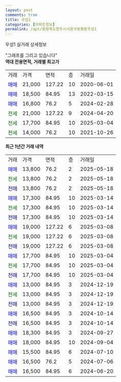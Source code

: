 ```yaml
---
layout: post
comments: true
title: 우성1
categories: [아파트정보]
permalink: /apt/충청북도청주시서원구분평동우성1
---
```


우성1 실거래 상세정보

<script type="text/javascript">
  google.charts.load('current', {'packages':['line', 'corechart']});
  google.charts.setOnLoadCallback(drawChart);

  function drawChart() {
    var data = new google.visualization.DataTable();
    data.addColumn('date', '거래일');
    data.addColumn('number', "매매");
    data.addColumn('number', "전세");
    data.addColumn('number', "전매");

    data.addRows([[new Date(Date.parse("2025-05-18")), 13800, null, null], [new Date(Date.parse("2025-05-18")), null, 13800, null], [new Date(Date.parse("2025-05-18")), null, null, 13800], [new Date(Date.parse("2025-03-14")), 17300, null, null], [new Date(Date.parse("2025-03-14")), null, 17300, null], [new Date(Date.parse("2025-03-14")), null, null, 17300], [new Date(Date.parse("2025-03-08")), 19000, null, null], [new Date(Date.parse("2025-03-08")), null, 19000, null], [new Date(Date.parse("2025-03-08")), null, null, 19000], [new Date(Date.parse("2025-03-04")), 17700, null, null], [new Date(Date.parse("2025-03-04")), null, 17700, null], [new Date(Date.parse("2025-03-04")), null, null, 17700], [new Date(Date.parse("2024-12-19")), 13000, null, null], [new Date(Date.parse("2024-12-19")), null, 13000, null], [new Date(Date.parse("2024-12-19")), null, null, 13000], [new Date(Date.parse("2024-10-14")), 16500, null, null], [new Date(Date.parse("2024-10-14")), null, null, 16500], [new Date(Date.parse("2024-09-27")), 18300, null, null], [new Date(Date.parse("2024-09-04")), 18000, null, null], [new Date(Date.parse("2024-07-10")), 15500, null, null], [new Date(Date.parse("2024-07-06")), 16500, null, null], [new Date(Date.parse("2024-06-20")), 16500, null, null]]);

    var options = {
      hAxis: {
        format: 'yyyy/MM/dd'
      },    
      lineWidth: 0,
      pointsVisible: true,    
      title: '최근 1년간 유형별 실거래가 분포',
      legend: { position: 'bottom' }
    };

    var formatter = new google.visualization.NumberFormat({pattern:'###,###'} );
    formatter.format(data, 1);
    formatter.format(data, 2);
    
    setTimeout(function() {
        var chart = new google.visualization.LineChart(document.getElementById('columnchart_material'));
        chart.draw(data, (options));
        document.getElementById('loading').style.display = 'none';
    }, 200);
  }
</script>


<div id="loading" style="z-index:20; display: block; margin-left: 0px">"그래프를 그리고 있습니다"</div>
<div id="columnchart_material" style="width: 95%; margin-left: 0px; display: block"></div>
<!-- contents start -->
<b>역대 전용면적, 거래별 최고가</b>
<table class="sortable">
    <tr>
      <td>거래</td>
      <td>가격</td>
      <td>면적</td>
      <td>층</td>
      <td>거래일</td>
    </tr>
        <tr>
          <td><a style="color: blue">매매</a></td>
          <td>21,000</td>
          <td>127.22</td>
          <td>10</td>
          <td>2020-06-01</td>
        </tr>            <tr>
          <td><a style="color: blue">매매</a></td>
          <td>18,500</td>
          <td>84.95</td>
          <td>13</td>
          <td>2022-03-15</td>
        </tr>            <tr>
          <td><a style="color: blue">매매</a></td>
          <td>16,800</td>
          <td>76.2</td>
          <td>5</td>
          <td>2024-02-28</td>
        </tr>        
        <tr>
              <td><a style="color: darkgreen">전세</a></td>
              <td>21,000</td>
              <td>127.22</td>
              <td>9</td>
              <td>2024-04-20</td>
            </tr>            <tr>
              <td><a style="color: darkgreen">전세</a></td>
              <td>17,700</td>
              <td>84.95</td>
              <td>10</td>
              <td>2025-03-04</td>
            </tr>            <tr>
              <td><a style="color: darkgreen">전세</a></td>
              <td>14,000</td>
              <td>76.2</td>
              <td>10</td>
              <td>2021-10-26</td>
            </tr>        
    
</table>

<b>최근 1년간 거래 내역</b>

<table class="sortable">
    <tr>
      <td>거래</td>
      <td>가격</td>
      <td>면적</td>
      <td>층</td>
      <td>거래일</td>
    </tr>
    <tr>
      <td><a style="color: blue">매매</a></td>
      <td>13,800</td>
      <td>76.2</td>
      <td>2</td>
      <td>2025-05-18</td>
    </tr>          <tr>
      <td><a style="color: darkgreen">전세</a></td>
      <td>13,800</td>
      <td>76.2</td>
      <td>2</td>
      <td>2025-05-18</td>
    </tr>          <tr>
      <td><a style="color: darkblue">전매</a></td>
      <td>13,800</td>
      <td>76.2</td>
      <td>2</td>
      <td>2025-05-18</td>
    </tr>          <tr>
      <td><a style="color: blue">매매</a></td>
      <td>17,300</td>
      <td>84.95</td>
      <td>10</td>
      <td>2025-03-14</td>
    </tr>          <tr>
      <td><a style="color: darkgreen">전세</a></td>
      <td>17,300</td>
      <td>84.95</td>
      <td>10</td>
      <td>2025-03-14</td>
    </tr>          <tr>
      <td><a style="color: darkblue">전매</a></td>
      <td>17,300</td>
      <td>84.95</td>
      <td>10</td>
      <td>2025-03-14</td>
    </tr>          <tr>
      <td><a style="color: blue">매매</a></td>
      <td>19,000</td>
      <td>127.22</td>
      <td>6</td>
      <td>2025-03-08</td>
    </tr>          <tr>
      <td><a style="color: darkgreen">전세</a></td>
      <td>19,000</td>
      <td>127.22</td>
      <td>6</td>
      <td>2025-03-08</td>
    </tr>          <tr>
      <td><a style="color: darkblue">전매</a></td>
      <td>19,000</td>
      <td>127.22</td>
      <td>6</td>
      <td>2025-03-08</td>
    </tr>          <tr>
      <td><a style="color: blue">매매</a></td>
      <td>17,700</td>
      <td>84.95</td>
      <td>10</td>
      <td>2025-03-04</td>
    </tr>          <tr>
      <td><a style="color: darkgreen">전세</a></td>
      <td>17,700</td>
      <td>84.95</td>
      <td>10</td>
      <td>2025-03-04</td>
    </tr>          <tr>
      <td><a style="color: darkblue">전매</a></td>
      <td>17,700</td>
      <td>84.95</td>
      <td>10</td>
      <td>2025-03-04</td>
    </tr>          <tr>
      <td><a style="color: blue">매매</a></td>
      <td>13,000</td>
      <td>84.95</td>
      <td>3</td>
      <td>2024-12-19</td>
    </tr>          <tr>
      <td><a style="color: darkgreen">전세</a></td>
      <td>13,000</td>
      <td>84.95</td>
      <td>3</td>
      <td>2024-12-19</td>
    </tr>          <tr>
      <td><a style="color: darkblue">전매</a></td>
      <td>13,000</td>
      <td>84.95</td>
      <td>3</td>
      <td>2024-12-19</td>
    </tr>          <tr>
      <td><a style="color: blue">매매</a></td>
      <td>16,500</td>
      <td>84.95</td>
      <td>3</td>
      <td>2024-10-14</td>
    </tr>          <tr>
      <td><a style="color: darkblue">전매</a></td>
      <td>16,500</td>
      <td>84.95</td>
      <td>3</td>
      <td>2024-10-14</td>
    </tr>          <tr>
      <td><a style="color: blue">매매</a></td>
      <td>18,300</td>
      <td>84.95</td>
      <td>3</td>
      <td>2024-09-27</td>
    </tr>          <tr>
      <td><a style="color: blue">매매</a></td>
      <td>18,000</td>
      <td>84.95</td>
      <td>10</td>
      <td>2024-09-04</td>
    </tr>          <tr>
      <td><a style="color: blue">매매</a></td>
      <td>15,500</td>
      <td>84.95</td>
      <td>6</td>
      <td>2024-07-10</td>
    </tr>          <tr>
      <td><a style="color: blue">매매</a></td>
      <td>16,500</td>
      <td>76.2</td>
      <td>5</td>
      <td>2024-07-06</td>
    </tr>          <tr>
      <td><a style="color: blue">매매</a></td>
      <td>16,500</td>
      <td>84.95</td>
      <td>6</td>
      <td>2024-06-20</td>
    </tr>      </table>
<!-- contents end -->    

